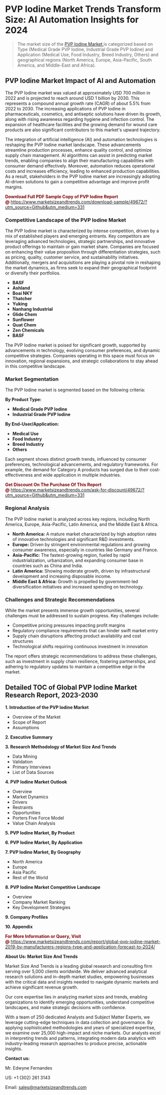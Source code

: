<h1>PVP Iodine Market Trends Transform Size: AI Automation Insights for 2024</h1><blockquote><p>The market size of the <a href="https://www.marketsizeandtrends.com/download-sample/49672/?utm_source=Github&amp;utm_medium=331" target="_blank">PVP Iodine Market </a>is categorized based on Type (Medical Grade PVP Iodine, Industrial Grade PVP Iodine) and Application (Medical Use, Food Industry, Breed Industry, Others) and geographical regions (North America, Europe, Asia-Pacific, South America, and Middle-East and Africa).</p></blockquote><p><h2>PVP Iodine Market Impact of AI and Automation</h2><p>The PVP Iodine market was valued at approximately USD 700 million in 2022 and is projected to reach around USD 1 billion by 2030. This represents a compound annual growth rate (CAGR) of about 5.5% from 2022 to 2030. The increasing applications of PVP Iodine in pharmaceuticals, cosmetics, and antiseptic solutions have driven its growth, along with rising awareness regarding hygiene and infection control. The expansion of healthcare facilities and the growing demand for wound care products are also significant contributors to this market's upward trajectory.</p><p>The integration of artificial intelligence (AI) and automation technologies is reshaping the PVP Iodine market landscape. These advancements streamline production processes, enhance quality control, and optimize supply chain management. AI algorithms can assist in predicting market trends, enabling companies to align their manufacturing capabilities with consumer demand effectively. Moreover, automation reduces operational costs and increases efficiency, leading to enhanced production capabilities. As a result, stakeholders in the PVP Iodine market are increasingly adopting AI-driven solutions to gain a competitive advantage and improve profit margins.</p></p><p><strong><span style="color: #800000;">Download Full PDF Sample Copy of PVP Iodine Report @</span>&nbsp;</strong><a href="https://www.marketsizeandtrends.com/download-sample/49672/?utm_source=Github&amp;utm_medium=331">https://www.marketsizeandtrends.com/download-sample/49672/?utm_source=Github&amp;utm_medium=331</a></p><h3>Competitive Landscape of the PVP Iodine Market</h3><p>The PVP Iodine market is characterized by intense competition, driven by a mix of established players and emerging entrants. Key competitors are leveraging advanced technologies, strategic partnerships, and innovative product offerings to maintain or gain market share. Companies are focused on enhancing their value proposition through differentiation strategies, such as pricing, quality, customer service, and sustainability initiatives. Additionally, mergers and acquisitions are playing a pivotal role in reshaping the market dynamics, as firms seek to expand their geographical footprint or diversify their portfolios.</p><p><strong><p><ul><li>BASF </li><li> Ashland </li><li> Boai NKY </li><li> Thatcher </li><li> Yuking </li><li> Nanhang Industrial </li><li> Glide Chem </li><li> Sunflower </li><li> Quat Chem </li><li> Zen Chemicals </li><li> BASF</p></li></ul></p></strong></p><p>The PVP Iodine market is poised for significant growth, supported by advancements in technology, evolving consumer preferences, and dynamic competitive strategies. Companies operating in this space must focus on innovation, regional expansions, and strategic collaborations to stay ahead in this competitive landscape.</p><h3>Market Segmentation</h3><p>The PVP Iodine market is segmented based on the following criteria:</p><p><strong>By Product Type:</strong></p><p><strong><p><ul><li>Medical Grade PVP Iodine </li><li> Industrial Grade PVP Iodine</p></li></ul></p></strong></p><p><strong>By End-User/Application:</strong></p><p><strong><p><ul><li>Medical Use </li><li> Food Industry </li><li> Breed Industry </li><li> Others</p></li></ul></p></strong></p><p>Each segment shows distinct growth trends, influenced by consumer preferences, technological advancements, and regulatory frameworks. For example, the demand for Category A products has surged due to their cost-effectiveness and wide application in multiple industries.</p><p><strong><span style="color: #800000;">Get Discount On The Purchase Of This Report @&nbsp;</span></strong><a href="https://www.marketsizeandtrends.com/ask-for-discount/49672/?utm_source=Github&amp;utm_medium=331">https://www.marketsizeandtrends.com/ask-for-discount/49672/?utm_source=Github&amp;utm_medium=331</a></p><h3>Regional Analysis</h3><p>The PVP Iodine market is analyzed across key regions, including North America, Europe, Asia-Pacific, Latin America, and the Middle East &amp; Africa.</p><ul><li><strong>North America:</strong> A mature market characterized by high adoption rates of innovative technologies and significant R&amp;D investments.</li><li><strong>Europe:</strong> Driven by stringent environmental regulations and growing consumer awareness, especially in countries like Germany and France.</li><li><strong>Asia-Pacific:</strong> The fastest-growing region, fueled by rapid industrialization, urbanization, and expanding consumer base in countries such as China and India.</li><li><strong>Latin America:</strong> Showing moderate growth, driven by infrastructural development and increasing disposable income.</li><li><strong>Middle East &amp; Africa:</strong> Growth is propelled by government-led diversification initiatives and increased spending on technology.</li></ul><h3>Challenges and Strategic Recommendations</h3><p>While the market presents immense growth opportunities, several challenges must be addressed to sustain progress. Key challenges include:</p><ul><li>Competitive pricing pressures impacting profit margins</li><li>Regulatory compliance requirements that can hinder swift market entry</li><li>Supply chain disruptions affecting product availability and cost structures</li><li>Technological shifts requiring continuous investment in innovation</li></ul><p>The report offers strategic recommendations to address these challenges, such as investment in supply chain resilience, fostering partnerships, and adhering to regulatory updates to maintain a competitive edge in the market.</p><h2>Detailed TOC of Global PVP Iodine Market Research Report, 2023-2030</h2><p><strong>1. Introduction of the PVP Iodine Market</strong></p><ul><li>Overview of the Market</li><li>Scope of Report</li><li>Assumptions&nbsp;</li></ul><p><strong>2. Executive Summary</strong></p><p><strong>3. Research Methodology of <strong>Market Size And Trends</strong></strong></p><ul><li>Data Mining</li><li>Validation</li><li>Primary Interviews</li><li>List of Data Sources&nbsp;</li></ul><p><strong>4. PVP Iodine Market Outlook</strong></p><ul><li>Overview</li><li>Market Dynamics</li><li>Drivers</li><li>Restraints</li><li>Opportunities</li><li>Porters Five Force Model</li><li>Value Chain Analysis&nbsp;</li></ul><p><strong>5. PVP Iodine Market, By Product</strong></p><p><strong>6. PVP Iodine Market, By Application</strong></p><p><strong>7. PVP Iodine Market, By Geography</strong></p><ul><li>North America</li><li>Europe</li><li>Asia Pacific</li><li>Rest of the World&nbsp;</li></ul><p><strong>8. PVP Iodine Market Competitive Landscape</strong></p><ul><li>Overview</li><li>Company Market Ranking</li><li>Key Development Strategies&nbsp;</li></ul><p><strong>9. Company Profiles</strong></p><p><strong>10. Appendix</strong></p><p><strong><span style="color: #800000;">For More Information or Query, Visit @&nbsp;</span></strong><a href="https://www.marketsizeandtrends.com/report/global-pvp-iodine-market-2019-by-manufacturers-regions-type-and-application-forecast-to-2024/">https://www.marketsizeandtrends.com/report/global-pvp-iodine-market-2019-by-manufacturers-regions-type-and-application-forecast-to-2024/</a></p><p></p><p><strong>About Us:&nbsp;Market Size And Trends</strong></p><p>Market Size And Trends&nbsp;is a leading global research and consulting firm serving over 5,000 clients worldwide. We deliver advanced analytical research solutions and in-depth market studies, empowering businesses with the critical data and insights needed to navigate dynamic markets and achieve significant revenue growth.</p><p>Our core expertise lies in analyzing market sizes and trends, enabling organizations to identify emerging opportunities, understand competitive landscapes, and make strategic decisions with confidence.</p><p>With a team of 250 dedicated Analysts and Subject Matter Experts, we leverage cutting-edge techniques in data collection and governance. By applying sophisticated methodologies and years of specialized expertise, we examine over 25,000 high-impact and niche markets. Our analysts excel in interpreting trends and patterns, integrating modern data analytics with industry-leading research approaches to produce precise, actionable insights.</p><p><strong>Contact us:</strong></p><p>Mr. Edwyne Fernandes</p><p>US: +1 (302) 261 3143</p><p>Email: <a href="mailto:sales@marketsizeandtrends.com">sales@marketsizeandtrends.com</a>&nbsp;</p>

